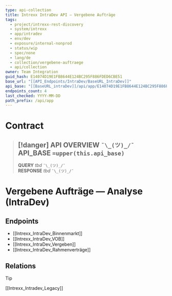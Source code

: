 ```yaml
---
type: api-collection
title: Intrexx IntraDev API — Vergebene Aufträge
tags:
  - project/intrexx-rest-discovery
  - system/intrexx
  - app/intradev
  - env/dev
  - exposure/internal-nonprod
  - status/wip
  - spec/none
  - lang/de
  - collection/vergebene-auftraege
  - api/collection
owner: Team Integration
guid_hash: E14074D19E1FB8644E124BC295F886FDED6CBE51
base_url: "[[API_Endpoints/IntraDev/BaseURL_IntraDev]]"
api_base: "[[BaseURL_intraDev]]/api/app/E14074D19E1FB8644E124BC295F886FDED6CBE51"
endpoints_count: 4
last_checked: YYYY-MM-DD
path_prefix: /api/app
---
```




#  Contract

> [!danger] API OVERVIEW `¯\_(ツ)_/¯`
> **API_BASE** `=upper(this.api_base)`
> ---
> **QUERY** _tbd_ `¯\_(ツ)_/¯`  
> **RESPONSE** _tbd_ `¯\_(ツ)_/¯`

# Vergebene Aufträge — Analyse (IntraDev)

## Endpoints
- [[Intrexx_IntraDev_Binnenmarkt]]
- [[Intrexx_IntraDev_VOB]]
- [[Intrexx_IntraDev_Vergeben]]
- [[Intrexx_IntraDev_Rahmenverträge]]

## Relations
> [!tip]
> [[Intrexx_Intradev_Legacy]]
